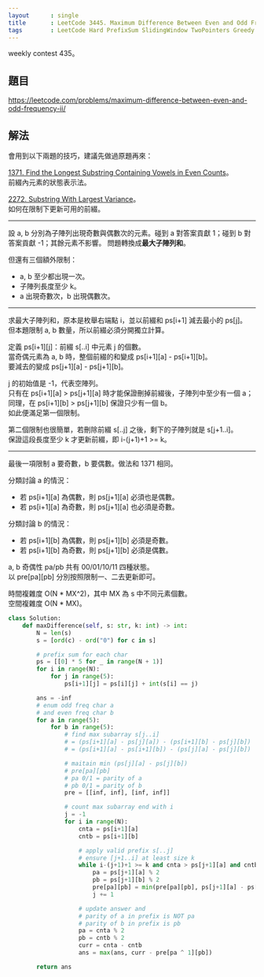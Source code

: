 ```yaml
---
layout      : single
title       : LeetCode 3445. Maximum Difference Between Even and Odd Frequency II
tags        : LeetCode Hard PrefixSum SlidingWindow TwoPointers Greedy
---
```

weekly contest 435。  

## 題目

<https://leetcode.com/problems/maximum-difference-between-even-and-odd-frequency-ii/>

## 解法

會用到以下兩題的技巧，建議先做過原題再來：  

[1371. Find the Longest Substring Containing Vowels in Even Counts](https://leetcode.com/problems/find-the-longest-substring-containing-vowels-in-even-counts/)。  
前綴內元素的狀態表示法。  

[2272. Substring With Largest Variance](https://leetcode.com/problems/substring-with-largest-variance/)。  
如何在限制下更新可用的前綴。  

---

設 a, b 分別為子陣列出現奇數與偶數次的元素。碰到 a 對答案貢獻 1；碰到 b 對答案貢獻 -1；其餘元素不影響。
問題轉換成**最大子陣列和**。  

但還有三個額外限制：  

- a, b 至少都出現一次。  
- 子陣列長度至少 k。  
- a 出現奇數次，b 出現偶數次。  

---

求最大子陣列和，原本是枚舉右端點 i，並以前綴和 ps[i+1] 減去最小的 ps[j]。  
但本題限制 a, b 數量，所以前綴必須分開獨立計算。  

定義 ps[i+1][j]：前綴 s[..i] 中元素 j 的個數。  
當奇偶元素為 a, b 時，整個前綴的和變成 ps[i+1][a] - ps[i+1][b]。  
要減去的變成 ps[j+1][a] - ps[j+1][b]。  

j 的初始值是 -1，代表空陣列。  
只有在 ps[i+1][a] > ps[j+1][a] 時才能保證刪掉前綴後，子陣列中至少有一個 a；  
同理，在 ps[i+1][b] > ps[j+1][b] 保證只少有一個 b。  
如此便滿足第一個限制。  

第二個限制也很簡單，若刪除前綴 s[..j] 之後，剩下的子陣列就是 s[j+1..i]。  
保證這段長度至少 k 才更新前綴，即 i-(j+1)+1 >= k。  

---

最後一項限制 a 要奇數，b 要偶數。做法和 1371 相同。  

分類討論 a 的情況：  

- 若 ps[i+1][a] 為偶數，則 ps[j+1][a] 必須也是偶數。  
- 若 ps[i+1][a] 為奇數，則 ps[j+1][a] 也必須是奇數。  

分類討論 b 的情況：

- 若 ps[i+1][b] 為偶數，則 ps[j+1][b] 必須是奇數。  
- 若 ps[i+1][b] 為奇數，則 ps[j+1][b] 必須是偶數。  

a, b 奇偶性 pa/pb 共有 00/01/10/11 四種狀態。  
以 pre[pa][pb] 分別按照限制一、二去更新即可。  

時間複雜度 O(N \* MX^2)，其中 MX 為 s 中不同元素個數。  
空間複雜度 O(N \* MX)。  

```python
class Solution:
    def maxDifference(self, s: str, k: int) -> int:
        N = len(s)
        s = [ord(c) - ord("0") for c in s]

        # prefix sum for each char
        ps = [[0] * 5 for _ in range(N + 1)]
        for i in range(N):
            for j in range(5):
                ps[i+1][j] = ps[i][j] + int(s[i] == j)

        ans = -inf
        # enum odd freq char a
        # and even freq char b
        for a in range(5):
            for b in range(5):
                # find max subarray s[j..i]
                # = (ps[i+1][a] - ps[j][a]) - (ps[i+1][b] - ps[j][b])
                # = (ps[i+1][a] - ps[i+1][b]) - (ps[j][a] - ps[j][b])

                # maitain min (ps[j][a] - ps[j][b])
                # pre[pa][pb]
                # pa 0/1 = parity of a
                # pb 0/1 = parity of b
                pre = [[inf, inf], [inf, inf]]

                # count max subarray end with i
                j = -1
                for i in range(N):
                    cnta = ps[i+1][a]
                    cntb = ps[i+1][b]

                    # apply valid prefix s[..j]
                    # ensure [j+1..i] at least size k
                    while i-(j+1)+1 >= k and cnta > ps[j+1][a] and cntb > ps[j+1][b]:
                        pa = ps[j+1][a] % 2
                        pb = ps[j+1][b] % 2
                        pre[pa][pb] = min(pre[pa][pb], ps[j+1][a] - ps[j+1][b])
                        j += 1

                    # update answer and
                    # parity of a in prefix is NOT pa
                    # parity of b in prefix is pb
                    pa = cnta % 2
                    pb = cntb % 2
                    curr = cnta - cntb
                    ans = max(ans, curr - pre[pa ^ 1][pb])

        return ans
```
